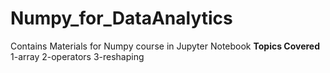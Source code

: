 # Numpy_for_DataAnalytics
Contains Materials for Numpy course in Jupyter Notebook 
**Topics Covered**
1-array
2-operators
3-reshaping
